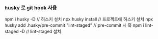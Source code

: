 ### husky 로 git hook 사용
npm i husky -D // 허스키 설치
npx husky install // 프로젝트에 허스키 설치
npx husky add .husky/pre-commit "lint-staged" // pre-commit 시 훅
npm i lint-staged -D // lint-staged 설치